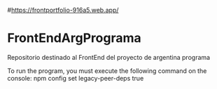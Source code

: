 #https://frontportfolio-916a5.web.app/

# FrontEndArgPrograma
Repositorio destinado al FrontEnd del proyecto de argentina programa

To run the program, you must execute the following command on the console:  npm config set legacy-peer-deps true
